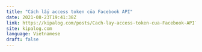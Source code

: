 ```yaml
---
title: "Cách lấy access token của Facebook API"
date: 2021-08-23T19:41:38Z
link: https://kipalog.com/posts/Cach-lay-access-token-cua-Facebook-API?utm_medium=RSS&utm_source=news.12bit.vn
site: kipalog.com
language: Vietnamese
draft: false
---
```


